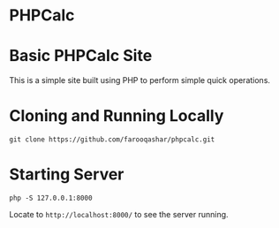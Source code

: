 # PHPCalc


# Basic PHPCalc Site

This is a simple site built using PHP to perform simple quick operations.

# Cloning and Running Locally 

```
git clone https://github.com/farooqashar/phpcalc.git
```

# Starting Server

```
php -S 127.0.0.1:8000
```

Locate to `http://localhost:8000/` to see the server running.
